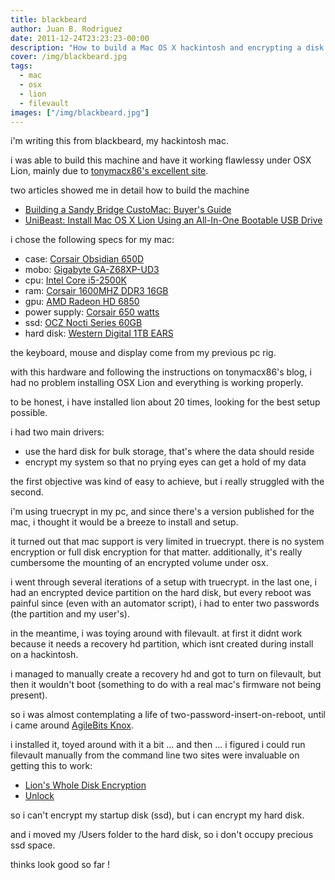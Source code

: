 ```yaml
---
title: blackbeard
author: Juan B. Rodriguez
date: 2011-12-24T23:23:23-00:00
description: "How to build a Mac OS X hackintosh and encrypting a disk (not the system disk) with FileVault."
cover: /img/blackbeard.jpg
tags:
  - mac
  - osx
  - lion
  - filevault
images: ["/img/blackbeard.jpg"]
---
```


i'm writing this from blackbeard, my hackintosh mac.

i was able to build this machine and have it working flawlessy under OSX Lion, mainly due to [tonymacx86's excellent site](https://tonymacx86.blogspot.com).

two articles showed me in detail how to build the machine

- [Building a Sandy Bridge CustoMac: Buyer's Guide](https://tonymacx86.blogspot.com/2011/11/building-sandy-bridge-customac-buyers.html)
- [UniBeast: Install Mac OS X Lion Using an All-In-One Bootable USB Drive](https://tonymacx86.blogspot.com/2011/10/unibeast-install-mac-os-x-lion-using.html)

i chose the following specs for my mac:

- case: [Corsair Obsidian 650D](https://www.amazon.com/)</li>
- mobo: [Gigabyte GA-Z68XP-UD3](https://www.amazon.com/gp/product/B0054OWTQU/ref=as_li_ss_tl?ie=UTF8&tag=tonymacx86com-20)
- cpu: [Intel Core i5-2500K](https://www.amazon.com/gp/product/B004EBUXHQ?ie=UTF8&tag=tonymacx86com-20)
- ram: [Corsair 1600MHZ DDR3 16GB](https://www.amazon.com/gp/product/B004RFBIUU/ref=as_li_ss_tl?ie=UTF8&tag=tonymacx86com-20)
- gpu: [AMD Radeon HD 6850](https://www.amazon.com/gp/product/B004F6GJAU/ref=as_li_ss_tl?ie=UTF8&tag=tonymacx86com-20)
- power supply: [Corsair 650 watts](https://www.amazon.com/gp/product/B002LVUPZQ/ref=as_li_ss_tl?ie=UTF8&tag=tonymacx86com-20)
- ssd: [OCZ Nocti Series 60GB](https://www.amazon.com/OCZ-Technology-Nocti-mSATA-NOC-MSATA-60G/dp/B005FYFV3W)
- hard disk: [Western Digital 1TB EARS](https://www.amazon.com/Western-Digital-Caviar-Desktop-WD10EARS/dp/B002U1N95K/ref=sr_1_5?s=electronics&ie=UTF8&qid=1324784170&sr=1-5)

the keyboard, mouse and display come from my previous pc rig.

with this hardware and following the instructions on tonymacx86's blog, i had no problem installing OSX Lion and everything is working properly.

to be honest, i have installed lion about 20 times, looking for the best setup possible.

i had two main drivers:

- use the hard disk for bulk storage, that's where the data should reside
- encrypt my system so that no prying eyes can get a hold of my data

the first objective was kind of easy to achieve, but i really struggled with the second.

i'm using truecrypt in my pc, and since there's a version published for the mac, i thought it would be a breeze to install and setup.

it turned out that mac support is very limited in truecrypt. there is no system encryption or full disk encryption for that matter. additionally, it's really cumbersome the mounting of an encrypted volume under osx.

i went through several iterations of a setup with truecrypt. in the last one, i had an encrypted device partition on the hard disk, but every reboot was painful since (even with an automator script), i had to enter two passwords (the partition and my user's).

in the meantime, i was toying around with filevault. at first it didnt work because it needs a recovery hd partition, which isnt created during install on a hackintosh.

i managed to manually create a recovery hd and got to turn on filevault, but then it wouldn't boot (something to do with a real mac's firmware not being present).

so i was almost contemplating a life of two-password-insert-on-reboot, until i came around [AgileBits Knox](https://agilebits.com/knox).

i installed it, toyed around with it a bit ... and then ... i figured i could run filevault manually from the command line
two sites were invaluable on getting this to work:

- [Lion's Whole Disk Encryption](https://www.red-sweater.com/blog/1935/lions-whole-disk-encryption)
- [Unlock](https://github.com/jridgewell/Unlock)

so i can't encrypt my startup disk (ssd), but i can encrypt my hard disk.

and i moved my /Users folder to the hard disk, so i don't occupy precious ssd space.

thinks look good so far !

